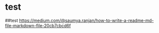 # test
##test https://medium.com/@saumya.ranjan/how-to-write-a-readme-md-file-markdown-file-20cb7cbcd6f
